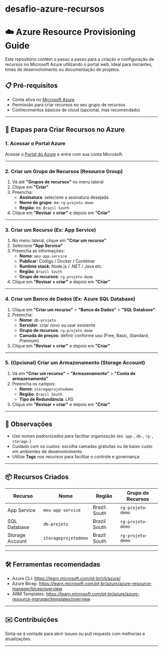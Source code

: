 # desafio-azure-recursos

# ☁️ Azure Resource Provisioning Guide

Este repositório contém o passo a passo para a criação e configuração de recursos no Microsoft Azure utilizando o portal web. Ideal para iniciantes, times de desenvolvimento ou documentação de projetos.

## 📋 Pré-requisitos

- Conta ativa no [Microsoft Azure](https://portal.azure.com/)
- Permissão para criar recursos no seu grupo de recursos
- Conhecimentos básicos de cloud (opcional, mas recomendado)

---

## 🚀 Etapas para Criar Recursos no Azure

### 1. Acessar o Portal Azure
Acesse o [Portal do Azure](https://portal.azure.com/) e entre com sua conta Microsoft.

---

### 2. Criar um Grupo de Recursos (Resource Group)

1. Vá até **"Grupos de recursos"** no menu lateral
2. Clique em **"Criar"**
3. Preencha:
   - **Assinatura**: selecione a assinatura desejada
   - **Nome do grupo**: ex: `rg-projeto-demo`
   - **Região**: ex: `Brazil South`
4. Clique em **"Revisar + criar"** e depois em **"Criar"**

---

### 3. Criar um Recurso (Ex: App Service)

1. No menu lateral, clique em **"Criar um recurso"**
2. Selecione **"App Service"**
3. Preencha as informações:
   - **Nome**: `meu-app-service`
   - **Publicar**: Código / Docker / Contêiner
   - **Runtime stack**: Node.js / .NET / Java etc.
   - **Região**: `Brazil South`
   - **Grupo de recursos**: `rg-projeto-demo`
4. Clique em **"Revisar + criar"** e depois em **"Criar"**

---

### 4. Criar um Banco de Dados (Ex: Azure SQL Database)

1. Clique em **"Criar um recurso"** > **"Banco de Dados"** > **"SQL Database"**
2. Preencha:
   - **Nome**: `db-projeto`
   - **Servidor**: criar novo ou usar existente
   - **Grupo de recursos**: `rg-projeto-demo`
   - **Camada de preços**: definir conforme uso (Free, Basic, Standard, Premium)
3. Clique em **"Revisar + criar"** e depois em **"Criar"**

---

### 5. (Opcional) Criar um Armazenamento (Storage Account)

1. Vá em **"Criar um recurso"** > **"Armazenamento"** > **"Conta de armazenamento"**
2. Preencha os campos:
   - **Nome**: `storageprojetodemo`
   - **Região**: `Brazil South`
   - **Tipo de Redundância**: LRS
3. Clique em **"Revisar + criar"** e depois em **"Criar"**

---

## 🧾 Observações

- Use nomes padronizados para facilitar organização (ex: `app-`, `db-`, `rg-`, `storage-`)
- Cuidado com os custos: escolha camadas gratuitas ou de baixo custo em ambientes de desenvolvimento
- Utilize **Tags** nos recursos para facilitar o controle e governança

---

## 📦 Recursos Criados

| Recurso           | Nome               | Região        | Grupo de Recursos |
|-------------------|--------------------|----------------|--------------------|
| App Service       | `meu-app-service`  | Brazil South   | `rg-projeto-demo`  |
| SQL Database      | `db-projeto`       | Brazil South   | `rg-projeto-demo`  |
| Storage Account   | `storageprojetodemo`| Brazil South  | `rg-projeto-demo`  |

---

## 🛠️ Ferramentas recomendadas

- Azure CLI: https://learn.microsoft.com/pt-br/cli/azure/
- Azure Bicep: https://learn.microsoft.com/pt-br/azure/azure-resource-manager/bicep/overview
- ARM Templates: https://learn.microsoft.com/pt-br/azure/azure-resource-manager/templates/overview

---

## ✉️ Contribuições

Sinta-se à vontade para abrir issues ou pull requests com melhorias e atualizações.

---
